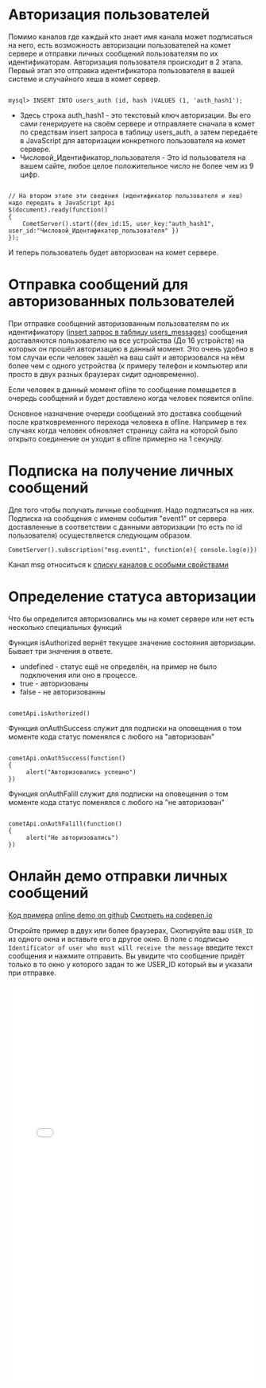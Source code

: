 
# Авторизация пользователей

Помимо каналов где каждый кто знает имя канала может подписаться на него, есть возможность авторизации пользователей на комет сервере и отправки личных сообщений пользователям по их идентификаторам. Авторизация пользователя происходит в 2 этапа. Первый этап это отправка идентификатора пользователя в вашей системе и случайного хеша в комет сервер.


```

mysql> INSERT INTO users_auth (id, hash )VALUES (1, 'auth_hash1');

```

  * Здесь строка auth_hash1 - это текстовый ключ авторизации. Вы его сами генерируете на своём сервере и отправляете сначала в комет по средствам insert запроса в таблицу users_auth, а затем передаёте в JavaScript для авторизации конкретного пользователя на комет сервере.
  * Числовой_Идентификатор_пользователя - Это id пользователя на вашем сайте, любое целое положительное число не более чем из 9 цифр. 


```

// На втором этапе эти сведения (идентификатор пользователя и хеш) надо передать в JavaScript Api
$(document).ready(function()
{
    CometServer().start({dev_id:15, user_key:"auth_hash1", user_id:"Числовой_Идентификатор_пользователя" })
});

```

И теперь пользователь будет авторизован на комет сервере.

# Отправка сообщений для авторизованных пользователей

При отправке сообщений авторизованным пользователям по их идентификатору ([insert запрос в таблицу users_messages](comet/cometql.md)) сообщения доставляются пользователю на все устройства (До 16 устройств) на которых он прошёл авторизацию в данный момент. Это очень удобно в том случаи если человек зашёл на ваш сайт и авторизовался на нём более чем с одного устройства (к примеру телефон и компьютер или просто в двух разных браузерах сидит одновременно).

Если человек в данный момент ofline то сообщение помещается в очередь сообщений и будет доставлено когда человек появится online.

Основное назначение очереди сообщений это доставка сообщений после кратковременного перехода человека в ofline. Например в тех случаях когда человек обновляет страницу сайта на которой было открыто соединение он уходит в ofline примерно на 1 секунду.



# Подписка на получение личных сообщений
Для того чтобы получать личные сообщения. Надо подписаться на них. Подписка на сообщения с именем события "event1" от сервера доставленные в соответствии с данными авторизации (то есть по id пользователя) осуществляется следующим образом.

```
CometServer().subscription("msg.event1", function(e){ console.log(e)})
```


Канал msg относиться к [списку каналов с особыми свойствами](comet/javascript_api/pipe-types.md) 

# Определение статуса авторизации

Что бы определится авторизовались мы на комет сервере или нет есть несколько специальных функций

Функция isAuthorized вернёт текущее значение состояния авторизации. Бывает три значения в ответе.

  * undefined - статус ещё не определён, на пример не было подключения или оно в процессе.
  * true - авторизованы
  * false - не авторизованны


```

cometApi.isAuthorized()

```


Функция onAuthSuccess служит для подписки на оповещения о том моменте кода статус поменялся с любого на "авторизован"

```

cometApi.onAuthSuccess(function()
{
     alert("Авторизовались успешно")
})

```


Функция onAuthFalill служит для подписки на оповещения о том моменте кода статус поменялся с любого на "не авторизован"

```

cometApi.onAuthFalill(function()
{
     alert("Не авторизовались")
})

```


# Онлайн демо отправки личных сообщений

[Код примера](https://github.com/CppComet/auth-example) [online demo on github](https://cppcomet.github.io/auth-example/index.html) [Смотреть на codepen.io](https://codepen.io/Levhav/pen/XaWLra)

Откройте пример в двух или более браузерах, Скопируйте ваш `USER_ID` из одного окна и вставьте его в другое окно. В поле с подписью ` Identificator of user who must will receive the message` введите текст сообщения и нажмите отправить. Вы увидите что сообщение придёт только в то окно у которого задан то же USER_ID который вы и указали при отправке.

<html>
<iframe height='800' scrolling='no' title='CppComet auth chat example' src='//codepen.io/Levhav/embed/XaWLra/?height=265&theme-id=dark&default-tab=js,result&embed-version=2' frameborder='no' allowtransparency='true' allowfullscreen='true' style='width: 100%;'>See the Pen <a href='https://codepen.io/Levhav/pen/XaWLra/'>CppComet auth chat example</a> by Trapenok Victor (<a href='https://codepen.io/Levhav'>@Levhav</a>) on <a href='https://codepen.io'>CodePen</a>.
</iframe>
</html>
